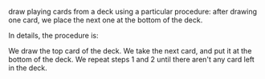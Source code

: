 draw playing cards from a deck using a particular procedure: after drawing one card, we place the next one at the bottom of the deck.

In details, the procedure is:

We draw the top card of the deck.
We take the next card, and put it at the bottom of the deck.
We repeat steps 1 and 2 until there aren't any card left in the deck.
